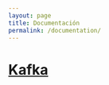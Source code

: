 ```yaml
---
layout: page
title: Documentación
permalink: /documentation/
---
```

# <a href="{{site.baseurl}}/kafka/" class="nav-link">Kafka</a>
